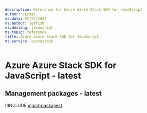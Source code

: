 ```yaml
---
description: Reference for Azure Azure Stack SDK for JavaScript
author: xirzec
ms.data: 07/26/2022
ms.author: jeffish
ms.devlang: javascript
ms.topic: reference
title: Azure Azure Stack SDK for JavaScript
ms.service: azurestack
---
```

# Azure Azure Stack SDK for JavaScript - latest

## Management packages - latest
[!INCLUDE [mgmt-packages](azure-stack-mgmt-index.md)]
